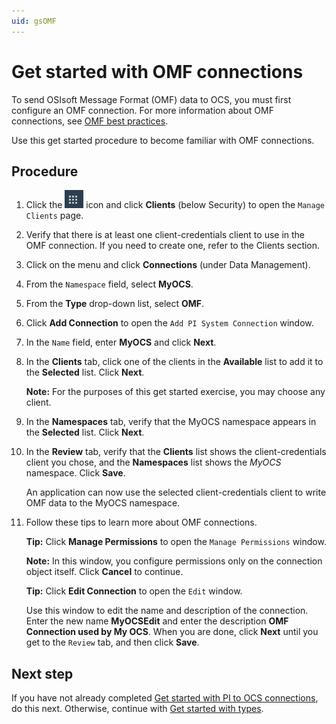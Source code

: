 ```yaml
---
uid: gsOMF
---
```


# Get started with OMF connections

To send OSIsoft Message Format (OMF) data to OCS, you must first configure an OMF connection. For more information about OMF connections, see [OMF best practices](xref:bpOMFConnection).

Use this get started procedure to become familiar with OMF connections.

## Procedure

1. Click the ![Menu icon](images\menu-icon.png) icon and click **Clients** (below Security) to open the `Manage Clients` page.

2. Verify that there is at least one client-credentials client to use in the OMF connection. If you need to create one, refer to the Clients section.

1.  Click on the menu and click **Connections** (under Data Management).

2.  From the `Namespace` field, select **MyOCS**.

3.  From the **Type** drop-down list, select **OMF**.

4.  Click **Add Connection** to open the `Add PI System Connection` window.

5.  In the `Name` field, enter **MyOCS** and click **Next**.

6.  In the **Clients** tab, click one of the clients in the **Available** list to add it
    to the **Selected** list. Click **Next**.

    **Note:** For the purposes of this get started exercise, you may choose any client.

7.  In the **Namespaces** tab, verify that the MyOCS namespace appears in the
    **Selected** list. Click **Next**.

8.  In the **Review** tab, verify that the **Clients** list shows the client-credentials
    client you chose, and the **Namespaces** list shows the *MyOCS* namespace.
    Click **Save**.

    An application can now use the selected client-credentials client to write OMF data to the MyOCS namespace.

11. Follow these tips to learn more about OMF connections.

     **Tip:** Click **Manage Permissions** to open the `Manage Permissions` window.

     **Note:** In this window, you configure permissions only on the connection object itself. Click **Cancel** to continue.

     **Tip:** Click **Edit Connection** to open the `Edit` window.

     Use this window to edit the name and description of the connection. Enter the new name **MyOCSEdit** and enter the description **OMF Connection used by My OCS**. When you are done, click **Next** until you get to the `Review` tab, and then click **Save**.

## Next step

If you have not already completed [Get started with PI to OCS connections](xref:gsPItoOCS), do this next. Otherwise, continue with [Get started with types](xref:gsTypes).
